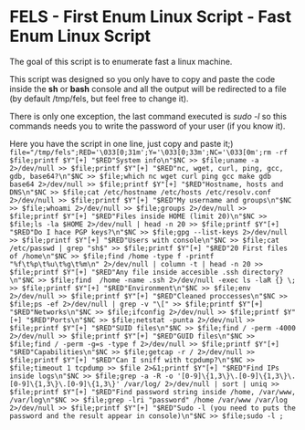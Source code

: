 # FELS - First Enum Linux Script - Fast Enum Linux Script

The goal of this script is to enumerate fast a linux machine.

This script was designed so you only have to copy and paste the code inside the **sh** or **bash** console and all the output will be redirected to a file (by default /tmp/fels, but feel free to change it).

There is only one exception, the last command executed is *sudo -l* so this commands needs you to write the password of your user (if you know it).

Here you have the script in one line, just copy and paste it;)
`file="/tmp/fels";RED='\033[0;31m';Y='\033[0;33m';NC='\033[0m';rm -rf $file;printf $Y"[+] "$RED"System info\n"$NC >> $file;uname -a 2>/dev/null >> $file;printf $Y"[+] "$RED"nc, wget, curl, ping, gcc, gdb, base64?\n"$NC >> $file;which nc wget curl ping gcc make gdb base64 2>/dev/null >> $file;printf $Y"[+] "$RED"Hostname, hosts and DNS\n"$NC >> $file;cat /etc/hostname /etc/hosts /etc/resolv.conf 2>/dev/null >> $file;printf $Y"[+] "$RED"My username and groups\n"$NC >> $file;whoami 2>/dev/null >> $file;groups 2>/dev/null >> $file;printf $Y"[+] "$RED"Files inside HOME (limit 20)\n"$NC >> $file;ls -la $HOME 2>/dev/null | head -n 20 >> $file;printf $Y"[+] "$RED"Do I hace PGP keys?\n"$NC >> $file;gpg --list-keys 2>/dev/null >> $file;printf $Y"[+] "$RED"Users with console\n"$NC >> $file;cat /etc/passwd | grep "sh$" >> $file;printf $Y"[+] "$RED"20 First files of /home\n"$NC >> $file;find /home -type f -printf "%f\t%p\t%u\t%g\t%m\n" 2>/dev/null | column -t | head -n 20 >> $file;printf $Y"[+] "$RED"Any file inside accesible .ssh directory?\n"$NC >> $file;find  /home -name .ssh 2>/dev/null -exec ls -laR {} \; >> $file;printf $Y"[+] "$RED"Environment\n"$NC >> $file;env 2>/dev/null >> $file;printf $Y"[+] "$RED"Cleaned proccesses\n"$NC >> $file;ps -ef 2>/dev/null | grep -v "\[" >> $file;printf $Y"[+] "$RED"Networks\n"$NC >> $file;ifconfig 2>/dev/null >> $file;printf $Y"[+] "$RED"Ports\n"$NC >> $file;netstat -punta 2>/dev/null >> $file;printf $Y"[+] "$RED"SUID files\n"$NC >> $file;find / -perm -4000 2>/dev/null >> $file;printf $Y"[+] "$RED"GUID files\n"$NC >> $file;find / -perm -g=s -type f 2>/dev/null >> $file;printf $Y"[+] "$RED"Capabilities\n"$NC >> $file;getcap -r / 2>/dev/null >> $file;printf $Y"[+] "$RED"Can I sniff with tcpdump?\n"$NC >> $file;timeout 1 tcpdump >> $file 2>&1;printf $Y"[+] "$RED"Find IPs inside logs\n"$NC >> $file;grep -a -R -o '[0-9]\{1,3\}\.[0-9]\{1,3\}\.[0-9]\{1,3\}\.[0-9]\{1,3\}' /var/log/ 2>/dev/null | sort | uniq >> $file;printf $Y"[+] "$RED"Find password string inside /home, /var/www, /var/log\n"$NC >> $file;grep -lri "password" /home /var/www /var/log 2>/dev/null >> $file;printf $Y"[+] "$RED"Sudo -l (you need to puts the password and the result appear in console)\n"$NC >> $file;sudo -l ;`
